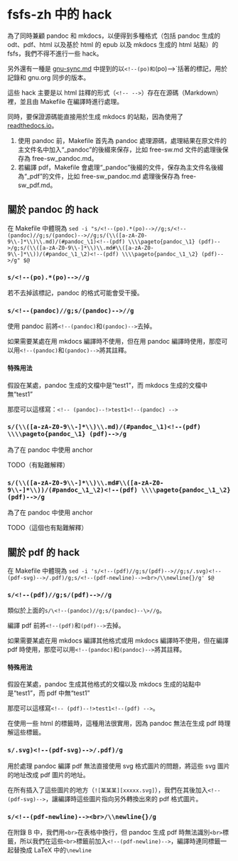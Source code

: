 # fsfs-zh 中的 hack
為了同時兼顧 pandoc 和 mkdocs，以便得到多種格式（包括 pandoc 生成的 odt、pdf、html 以及基於 html 的 epub 以及 mkdocs 生成的 html 站點）的 fsfs，我們不得不進行一些 hack。

另外還有一種是 [gnu-sync.md](gnu-sync.md) 中提到的以`<!--(po)和`(po)-->`括著的標記，用於記錄和 gnu.org 同步的版本。

這些 hack 主要是以 html 註釋的形式（`<!-- -->`）存在在源碼（Markdown）裡，並且由 Makefile 在編譯時進行處理。

同時，要保證源碼能直接用於生成 mkdocs 的站點，因為使用了 [readthedocs.io](https://readthedocs.io)。

1. 使用 pandoc 前，Makefile 首先為 pandoc 處理源碼，處理結果在原文件的主文件名中加入“\_pandoc”的後綴來保存，比如 free-sw.md 文件的處理後保存為 free-sw\_pandoc.md。
2. 若編譯 pdf，Makefile 會處理“\_pandoc”後綴的文件，保存為主文件名後綴為“\_pdf”的文件，比如 free-sw\_pandoc.md 處理後保存為 free-sw\_pdf.md。

## 關於 pandoc 的 hack
在 Makefile 中體現為 
`sed -i "s/<!--(po).*(po)-->//g;s/<!--(pandoc)//g;s/(pandoc)-->//g;s/(\\([a-zA-Z0-9\\-]*\\)\\.md)/(#pandoc_\1)<!--(pdf) \\\\pageto{pandoc_\1} (pdf)-->/g;s/(\\([a-zA-Z0-9\\-]*\\)\\.md#\\([a-zA-Z0-9\\-]*\\))/(#pandoc_\1_\2)<!--(pdf) \\\\pageto{pandoc_\1_\2} (pdf)-->/g" $@`

### `s/<!--(po).*(po)-->//g`
若不去掉該標記，pandoc 的格式可能會受干擾。

### `s/<!--(pandoc)//g;s/(pandoc)-->//g`
使用 pandoc 前將`<!--(pandoc)`和`(pandoc)-->`去掉。

如果需要某處在用 mkdocs 編譯時不使用，但在用 pandoc 編譯時使用，那麼可以用`<!--(pandoc)`和`(pandoc)-->`將其註釋。

#### 特殊用法
假設在某處，pandoc 生成的文檔中是“test1”，而 mkdocs 生成的文檔中無“test1”

那麼可以這樣寫：`<!-- (pandoc)--!>test1<!--(pandoc) -->`
### `s/(\\([a-zA-Z0-9\\-]*\\)\\.md)/(#pandoc_\1)<!--(pdf) \\\\pageto{pandoc_\1} (pdf)-->/g`
為了在 pandoc 中使用 anchor

TODO（有點難解釋）
### `s/(\\([a-zA-Z0-9\\-]*\\)\\.md#\\([a-zA-Z0-9\\-]*\\))/(#pandoc_\1_\2)<!--(pdf) \\\\pageto{pandoc_\1_\2} (pdf)-->/g`
為了在 pandoc 中使用 anchor

TODO（這個也有點難解釋）
## 關於 pdf 的 hack
在 Makefile 中體現為
`sed -i 's/<!--(pdf)//g;s/(pdf)-->//g;s/.svg)<!--(pdf-svg)-->/.pdf)/g;s/<!--(pdf-newline)--><br>/\\newline{}/g' $@`

### `s/<!--(pdf)//g;s/(pdf)-->//g`
類似於上面的`s/\<!--(pandoc)//g;s/(pandoc)--\>//g`。

編譯 pdf 前將`<!--(pdf)`和`(pdf)-->`去掉。

如果需要某處在用 mkdocs 編譯其他格式或用 mkdocs 編譯時不使用，但在編譯 pdf 時使用，那麼可以用`<!--(pandoc)`和`(pandoc)-->`將其註釋。

#### 特殊用法
假設在某處，pandoc 生成其他格式的文檔以及 mkdocs 生成的站點中是“test1”，而 pdf 中無“test1”

那麼可以這樣寫`<!-- (pdf)--!>test1<!--(pdf) -->`。

在使用一些 html 的標籤時，這種用法很實用，因為 pandoc 無法在生成 pdf 時理解這些標籤。
### `s/.svg)<!--(pdf-svg)-->/.pdf)/g`
用於處理 pandoc 編譯 pdf 無法直接使用 svg 格式圖片的問題，將這些 svg 圖片的地址改成 pdf 圖片的地址。

在所有插入了這些圖片的地方（`![某某某][xxxxx.svg]`），我們在其後加入`<!--(pdf-svg)-->`，讓編譯時這些圖片指向另外轉換出來的 pdf 格式圖片。
### `s/<!--(pdf-newline)--><br>/\\newline{}/g`
在附錄 B 中，我們用`<br>`在表格中換行，但 pandoc 生成 pdf 時無法識別`<br>`標籤，所以我們在這些`<br>`標籤前加入`<!--(pdf-newline)-->`，編譯時連同標籤一起替換成 LaTeX 中的`\newline`
